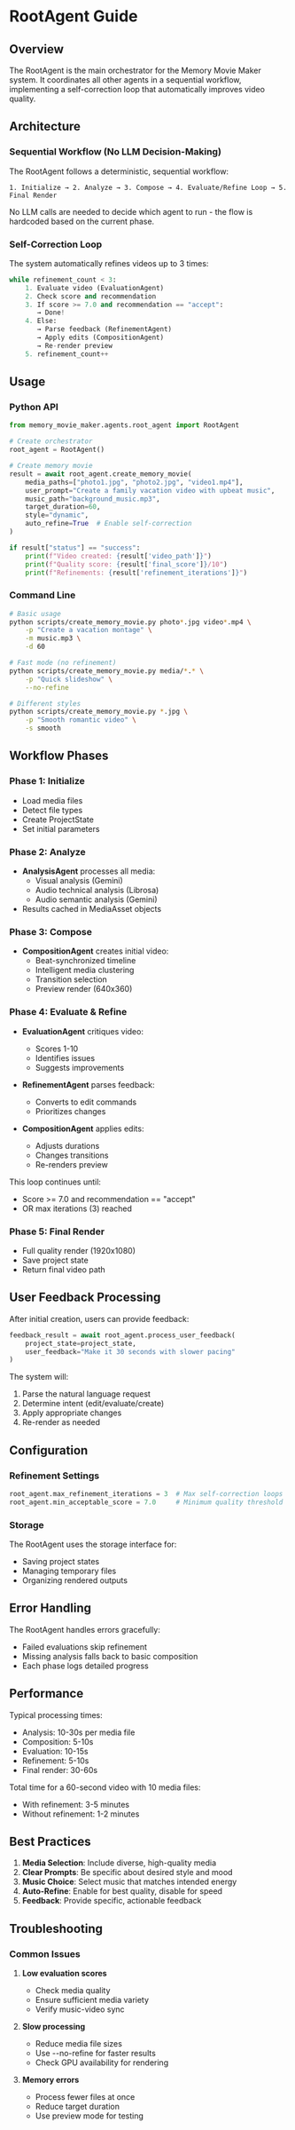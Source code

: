 # RootAgent Guide

## Overview

The RootAgent is the main orchestrator for the Memory Movie Maker system. It coordinates all other agents in a sequential workflow, implementing a self-correction loop that automatically improves video quality.

## Architecture

### Sequential Workflow (No LLM Decision-Making)

The RootAgent follows a deterministic, sequential workflow:

```
1. Initialize → 2. Analyze → 3. Compose → 4. Evaluate/Refine Loop → 5. Final Render
```

No LLM calls are needed to decide which agent to run - the flow is hardcoded based on the current phase.

### Self-Correction Loop

The system automatically refines videos up to 3 times:

```python
while refinement_count < 3:
    1. Evaluate video (EvaluationAgent)
    2. Check score and recommendation
    3. If score >= 7.0 and recommendation == "accept": 
       → Done!
    4. Else:
       → Parse feedback (RefinementAgent)
       → Apply edits (CompositionAgent)
       → Re-render preview
    5. refinement_count++
```

## Usage

### Python API

```python
from memory_movie_maker.agents.root_agent import RootAgent

# Create orchestrator
root_agent = RootAgent()

# Create memory movie
result = await root_agent.create_memory_movie(
    media_paths=["photo1.jpg", "photo2.jpg", "video1.mp4"],
    user_prompt="Create a family vacation video with upbeat music",
    music_path="background_music.mp3",
    target_duration=60,
    style="dynamic",
    auto_refine=True  # Enable self-correction
)

if result["status"] == "success":
    print(f"Video created: {result['video_path']}")
    print(f"Quality score: {result['final_score']}/10")
    print(f"Refinements: {result['refinement_iterations']}")
```

### Command Line

```bash
# Basic usage
python scripts/create_memory_movie.py photo*.jpg video*.mp4 \
    -p "Create a vacation montage" \
    -m music.mp3 \
    -d 60

# Fast mode (no refinement)
python scripts/create_memory_movie.py media/*.* \
    -p "Quick slideshow" \
    --no-refine

# Different styles
python scripts/create_memory_movie.py *.jpg \
    -p "Smooth romantic video" \
    -s smooth
```

## Workflow Phases

### Phase 1: Initialize
- Load media files
- Detect file types
- Create ProjectState
- Set initial parameters

### Phase 2: Analyze
- **AnalysisAgent** processes all media:
  - Visual analysis (Gemini)
  - Audio technical analysis (Librosa)
  - Audio semantic analysis (Gemini)
- Results cached in MediaAsset objects

### Phase 3: Compose
- **CompositionAgent** creates initial video:
  - Beat-synchronized timeline
  - Intelligent media clustering
  - Transition selection
  - Preview render (640x360)

### Phase 4: Evaluate & Refine
- **EvaluationAgent** critiques video:
  - Scores 1-10
  - Identifies issues
  - Suggests improvements
  
- **RefinementAgent** parses feedback:
  - Converts to edit commands
  - Prioritizes changes
  
- **CompositionAgent** applies edits:
  - Adjusts durations
  - Changes transitions
  - Re-renders preview

This loop continues until:
- Score >= 7.0 and recommendation == "accept"
- OR max iterations (3) reached

### Phase 5: Final Render
- Full quality render (1920x1080)
- Save project state
- Return final video path

## User Feedback Processing

After initial creation, users can provide feedback:

```python
feedback_result = await root_agent.process_user_feedback(
    project_state=project_state,
    user_feedback="Make it 30 seconds with slower pacing"
)
```

The system will:
1. Parse the natural language request
2. Determine intent (edit/evaluate/create)
3. Apply appropriate changes
4. Re-render as needed

## Configuration

### Refinement Settings

```python
root_agent.max_refinement_iterations = 3  # Max self-correction loops
root_agent.min_acceptable_score = 7.0     # Minimum quality threshold
```

### Storage

The RootAgent uses the storage interface for:
- Saving project states
- Managing temporary files
- Organizing rendered outputs

## Error Handling

The RootAgent handles errors gracefully:
- Failed evaluations skip refinement
- Missing analysis falls back to basic composition
- Each phase logs detailed progress

## Performance

Typical processing times:
- Analysis: 10-30s per media file
- Composition: 5-10s
- Evaluation: 10-15s
- Refinement: 5-10s
- Final render: 30-60s

Total time for a 60-second video with 10 media files:
- With refinement: 3-5 minutes
- Without refinement: 1-2 minutes

## Best Practices

1. **Media Selection**: Include diverse, high-quality media
2. **Clear Prompts**: Be specific about desired style and mood
3. **Music Choice**: Select music that matches intended energy
4. **Auto-Refine**: Enable for best quality, disable for speed
5. **Feedback**: Provide specific, actionable feedback

## Troubleshooting

### Common Issues

1. **Low evaluation scores**
   - Check media quality
   - Ensure sufficient media variety
   - Verify music-video sync

2. **Slow processing**
   - Reduce media file sizes
   - Use --no-refine for faster results
   - Check GPU availability for rendering

3. **Memory errors**
   - Process fewer files at once
   - Reduce target duration
   - Use preview mode for testing